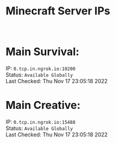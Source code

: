 
# Minecraft Server IPs

</br><h1>Main Survival:</h1>IP: `0.tcp.in.ngrok.io:10200` </br> Status: `Available Globally` </br> Last Checked: Thu Nov 17 23:05:18 2022
</br><h1>Main Creative:</h1>IP: `0.tcp.in.ngrok.io:15488` </br> Status: `Available Globally` </br> Last Checked: Thu Nov 17 23:05:18 2022

